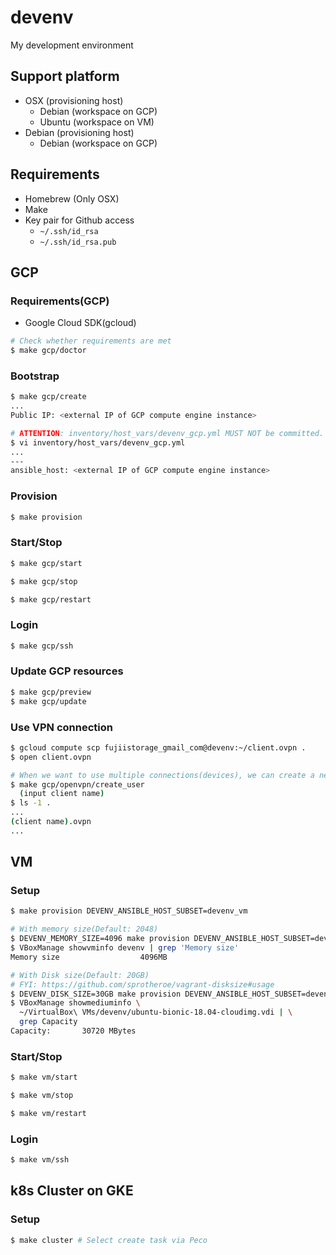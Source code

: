 # devenv

My development environment

## Support platform

- OSX (provisioning host)
   - Debian (workspace on GCP)
   - Ubuntu (workspace on VM)
- Debian (provisioning host)
   - Debian (workspace on GCP)

## Requirements

- Homebrew (Only OSX)
- Make
- Key pair for Github access
   - `~/.ssh/id_rsa`
   - `~/.ssh/id_rsa.pub`

## GCP

### Requirements(GCP)

- Google Cloud SDK(gcloud)

```bash
# Check whether requirements are met
$ make gcp/doctor
```

### Bootstrap

```bash
$ make gcp/create
...
Public IP: <external IP of GCP compute engine instance>

# ATTENTION: inventory/host_vars/devenv_gcp.yml MUST NOT be committed.
$ vi inventory/host_vars/devenv_gcp.yml
...
---
ansible_host: <external IP of GCP compute engine instance>
```

### Provision

```bash
$ make provision
```

### Start/Stop

```bash
$ make gcp/start

$ make gcp/stop

$ make gcp/restart
```

### Login

```bash
$ make gcp/ssh
```

### Update GCP resources

```bash
$ make gcp/preview
$ make gcp/update
```

### Use VPN connection

```bash
$ gcloud compute scp fujiistorage_gmail_com@devenv:~/client.ovpn .
$ open client.ovpn

# When we want to use multiple connections(devices), we can create a new user.
$ make gcp/openvpn/create_user
  (input client name)
$ ls -1 .
...
(client name).ovpn
...
```

## VM

### Setup

```bash
$ make provision DEVENV_ANSIBLE_HOST_SUBSET=devenv_vm

# With memory size(Default: 2048)
$ DEVENV_MEMORY_SIZE=4096 make provision DEVENV_ANSIBLE_HOST_SUBSET=devenv_vm
$ VBoxManage showvminfo devenv | grep 'Memory size'
Memory size                  4096MB

# With Disk size(Default: 20GB)
# FYI: https://github.com/sprotheroe/vagrant-disksize#usage
$ DEVENV_DISK_SIZE=30GB make provision DEVENV_ANSIBLE_HOST_SUBSET=devenv_vm
$ VBoxManage showmediuminfo \
  ~/VirtualBox\ VMs/devenv/ubuntu-bionic-18.04-cloudimg.vdi | \
  grep Capacity
Capacity:       30720 MBytes
```

### Start/Stop

```bash
$ make vm/start

$ make vm/stop

$ make vm/restart
```

### Login

```bash
$ make vm/ssh
```

## k8s Cluster on GKE

### Setup

```bash
$ make cluster # Select create task via Peco
```
